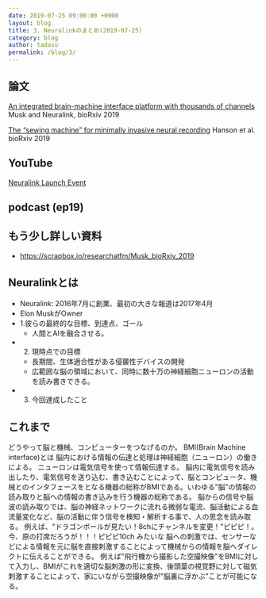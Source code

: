 ```yaml
---
date: 2019-07-25 09:00:00 +0900
layout: blog
title: 3. Neuralinkのまとめ(2019-07-25)
category: blog
author: tadasu
permalink: /blog/3/
---
```



## 論文
[An integrated brain-machine interface platform with thousands of channels](https://www.biorxiv.org/content/10.1101/703801v1)
Musk and Neuralink, bioRxiv 2019

[The “sewing machine” for minimally invasive neural recording](https://www.biorxiv.org/content/10.1101/578542v1)
Hanson et al. bioRxiv 2019

## YouTube
[Neuralink Launch Event](https://www.youtube.com/watch?v=r-vbh3t7WVI)

## podcast (ep19)

## もう少し詳しい資料
- https://scrapbox.io/researchatfm/Musk_bioRxiv_2019

## Neuralinkとは
- Neuralink: 2016年7月に創業、最初の大きな報道は2017年4月
- Elon MuskがOwner
- 1.彼らの最終的な目標、到達点、ゴール
  - 人間とAIを融合させる。
- 2. 現時点での目標
  - 長期間、生体適合性がある侵襲性デバイスの開発
  - 広範囲な脳の領域において、同時に数十万の神経細胞ニューロンの活動を読み書きできる。
- 3. 今回達成したこと
 
 
 ## これまで
 どうやって脳と機械、コンピューターをつなげるのか。
BMI(Brain Machine interface)とは
	脳内における情報の伝達と処理は神経細胞（ニューロン）の働きによる。
	ニューロンは電気信号を使って情報伝達する。
	脳内に電気信号を読み出したり、電気信号を送り込む、書き込むことによって、脳とコンピュータ、機械とのインタフェースをとなる機器の総称がBMIである。いわゆる"脳"の情報の読み取りと脳への情報の書き込みを行う機器の総称である。
	脳からの信号や脳波の読み取りでは、脳の神経ネットワークに流れる微弱な電流、脳活動による血流量変化など、脳の活動に伴う信号を検知・解析する事で、人の思念を読み取る。
	例えば、"ドラゴンボールが見たい！8chにチャンネルを変更！"ピピピ！。今、原の打席だろうが！！！ピピピ10ch みたいな
	脳への刺激では、センサーなどによる情報を元に脳を直接刺激することによって機械からの情報を脳へダイレクトに伝えることができる。
	 例えば"飛行機から撮影した空撮映像"をBMIに対して入力し、BMIがこれを適切な脳刺激の形に変換、後頭葉の視覚野に対して磁気刺激することによって、家にいながら空撮映像が"脳裏に浮かぶ"ことが可能になる。


